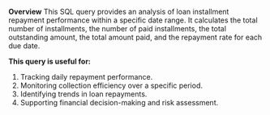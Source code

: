 **Overview**
This SQL query provides an analysis of loan installment repayment performance within a specific date range. 
It calculates the total number of installments, the number of paid installments, the total outstanding amount, the total amount paid, and the repayment rate for each due date.

**This query is useful for:**

1. Tracking daily repayment performance.
2. Monitoring collection efficiency over a specific period.
3. Identifying trends in loan repayments.
4. Supporting financial decision-making and risk assessment.

